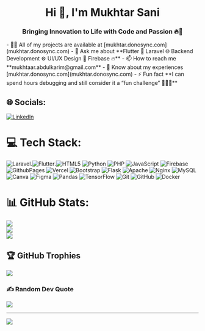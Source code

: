 <h1 align="center">Hi 👋, I'm Mukhtar Sani</h1>
<h3 align="center">Bringing Innovation to Life with Code and Passion 🔥🚀</h3>
- 👨‍💻 All of my projects are available at [mukhtar.donosync.com](mukhtar.donosync.com)
- 💬 Ask me about **Flutter 📱 Laravel 🌐 Backend Development ⚙️ UI/UX Design 🎨 Firebase 🔥**
- 📫 How to reach me **mukhtaar.abdulkarim@gmail.com**
- 📄 Know about my experiences [mukhtar.donosync.com](mukhtar.donosync.com)
- ⚡ Fun fact **I can spend hours debugging and still consider it a “fun challenge” 🕵️‍♂️💡**

## 🌐 Socials:
[![LinkedIn](https://img.shields.io/badge/LinkedIn-%230077B5.svg?logo=linkedin&logoColor=white)](https://linkedin.com/in/mukhtarsani) 

# 💻 Tech Stack:
 ![Laravel](https://img.shields.io/badge/laravel-%23FF2D20.svg?style=for-the-badge&logo=laravel&logoColor=white).![Flutter](https://img.shields.io/badge/Flutter-%2302569B.svg?style=for-the-badge&logo=Flutter&logoColor=white).![HTML5](https://img.shields.io/badge/html5-%23E34F26.svg?style=for-the-badge&logo=html5&logoColor=white) ![Python](https://img.shields.io/badge/python-3670A0?style=for-the-badge&logo=python&logoColor=ffdd54) ![PHP](https://img.shields.io/badge/php-%23777BB4.svg?style=for-the-badge&logo=php&logoColor=white) ![JavaScript](https://img.shields.io/badge/javascript-%23323330.svg?style=for-the-badge&logo=javascript&logoColor=%23F7DF1E) ![Firebase](https://img.shields.io/badge/firebase-%23039BE5.svg?style=for-the-badge&logo=firebase) ![GithubPages](https://img.shields.io/badge/github%20pages-121013?style=for-the-badge&logo=github&logoColor=white) ![Vercel](https://img.shields.io/badge/vercel-%23000000.svg?style=for-the-badge&logo=vercel&logoColor=white) ![Bootstrap](https://img.shields.io/badge/bootstrap-%238511FA.svg?style=for-the-badge&logo=bootstrap&logoColor=white)  ![Flask](https://img.shields.io/badge/flask-%23000.svg?style=for-the-badge&logo=flask&logoColor=white) ![Apache](https://img.shields.io/badge/apache-%23D42029.svg?style=for-the-badge&logo=apache&logoColor=white) ![Nginx](https://img.shields.io/badge/nginx-%23009639.svg?style=for-the-badge&logo=nginx&logoColor=white) ![MySQL](https://img.shields.io/badge/mysql-4479A1.svg?style=for-the-badge&logo=mysql&logoColor=white) ![Canva](https://img.shields.io/badge/Canva-%2300C4CC.svg?style=for-the-badge&logo=Canva&logoColor=white) ![Figma](https://img.shields.io/badge/figma-%23F24E1E.svg?style=for-the-badge&logo=figma&logoColor=white) ![Pandas](https://img.shields.io/badge/pandas-%23150458.svg?style=for-the-badge&logo=pandas&logoColor=white) ![TensorFlow](https://img.shields.io/badge/TensorFlow-%23FF6F00.svg?style=for-the-badge&logo=TensorFlow&logoColor=white) ![Git](https://img.shields.io/badge/git-%23F05033.svg?style=for-the-badge&logo=git&logoColor=white) ![GitHub](https://img.shields.io/badge/github-%23121011.svg?style=for-the-badge&logo=github&logoColor=white) ![Docker](https://img.shields.io/badge/docker-%230db7ed.svg?style=for-the-badge&logo=docker&logoColor=white)
# 📊 GitHub Stats:
![](https://github-readme-stats.vercel.app/api?username=Mukhtaer&theme=dark&hide_border=false&include_all_commits=true&count_private=true)<br/>
![](https://github-readme-streak-stats.herokuapp.com/?user=Mukhtaer&theme=dark&hide_border=false)<br/>
![](https://github-readme-stats.vercel.app/api/top-langs/?username=Mukhtaer&theme=dark&hide_border=false&include_all_commits=true&count_private=true&layout=compact)

## 🏆 GitHub Trophies
![](https://github-profile-trophy.vercel.app/?username=Mukhtaer&theme=radical&no-frame=false&no-bg=false&margin-w=4)

### ✍️ Random Dev Quote
![](https://quotes-github-readme.vercel.app/api?type=horizontal&theme=radical)

---
[![](https://visitcount.itsvg.in/api?id=Mukhtaer&icon=0&color=13)](https://visitcount.itsvg.in)

<!-- Proudly created with GPRM ( https://gprm.itsvg.in ) -->
